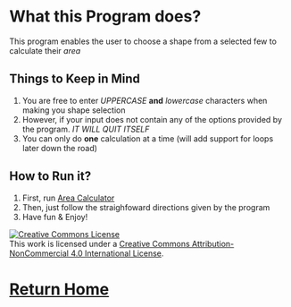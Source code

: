 # What this Program does?

This program enables the user to choose a shape from a selected few to calculate their *area*

## Things to Keep in Mind

1. You are free to enter *UPPERCASE* **and** *lowercase* characters when making you shape selection
2. However, if your input does not contain any of the options provided by the program. *IT WILL QUIT ITSELF*
3. You can only do **one** calculation at a time (will add support for loops later down the road)

## How to Run it?

1. First, run [Area Calculator](https://repl.it/FDC9/1)
2. Then, just follow the straighfoward directions given by the program
3. Have fun & Enjoy!

<a rel="license" href="http://creativecommons.org/licenses/by-nc/4.0/"><img alt="Creative Commons License" style="border-width:0" src="https://i.creativecommons.org/l/by-nc/4.0/88x31.png" /></a><br />This work is licensed under a <a rel="license" href="http://creativecommons.org/licenses/by-nc/4.0/">Creative Commons Attribution-NonCommercial 4.0 International License</a>.


# [Return Home](http://speedmirage.me)
